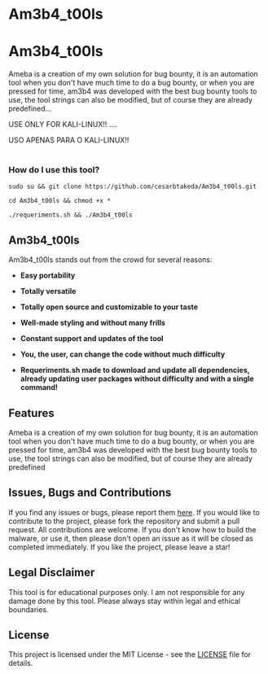 # Am3b4_t00ls



# Am3b4_t00ls


</p>
<span>
Ameba is a creation of my own solution for bug bounty, it is an automation tool when you don't have much time to do a bug bounty, or when you are pressed for time, am3b4 was developed with the best bug bounty tools to use, the tool strings can also be modified, but of course they are already predefined...

USE ONLY FOR KALI-LINUX!! ....

USO APENAS PARA O KALI-LINUX!! </span> </br> </br>

### How do I use this tool? 
```
sudo su && git clone https://github.com/cesarbtakeda/Am3b4_t00ls.git

```
```
cd Am3b4_t00ls && chmod +x *
```
```
./requeriments.sh && ./Am3b4_t00ls
```


## Am3b4_t00ls

 Am3b4_t00ls stands out from the crowd for several reasons:

- **Easy portability**
- **Totally versatile**
- **Totally open source and customizable to your taste**
- **Well-made styling and without many frills**
- **Constant support and updates of the tool**

- **You, the user, can change the code without much difficulty**
- **Requeriments.sh made to download and update all dependencies, already updating user packages without difficulty and with a single command!**

## Features
Ameba is a creation of my own solution for bug bounty, it is an automation tool when you don't have much time to do a bug bounty, or when you are pressed for time, am3b4 was developed with the best bug bounty tools to use, the tool strings can also be modified, but of course they are already predefined


## Issues, Bugs and Contributions

If you find any issues or bugs, please report them [here](https://github.com/cesarbtakeda/Am3b4_t00ls). If you would like to contribute to the project, please fork the repository and submit a pull request. All contributions are welcome. If you don't know how to build the malware, or use it, then please don't open an issue as it will be closed as completed immediately.
If you like the project, please leave a star!

## Legal Disclaimer

This tool is for educational purposes only. I am not responsible for any damage done by this tool. Please always stay within legal and ethical boundaries.

## License

This project is licensed under the MIT License - see the [LICENSE](LICENSE) file for details.




